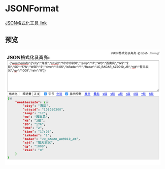 # JSONFormat
[JSON格式化工具 link](https://xunqf.github.io/JSONFormat/)
## 预览
![image](https://github.com/Xunqf/JSONFormat/blob/master/demo.png)
